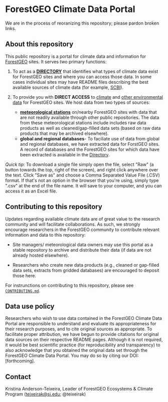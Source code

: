 
# ForestGEO Climate Data Portal  

We are in the process of reoranizing this repository; please pardon broken links.

## About this repository
This public repository is a portal for climate data and information for [ForestGEO](http://www.forestgeo.si.edu/) sites. It serves two primary functions:

1. To act as a [**DIRECTORY**](https://github.com/forestgeo/Climate/tree/master/Directory) that identifies what types of climate data exist for ForestGEO sites and where you can access those data.  In some cases individual sites may have README files describing the best available sources of climate data (for example, [SCBI](https://github.com/forestgeo/Climate/blob/master/Climate_Data/Met_Stations/SCBI/README.md)).  

2. To provide you with **DIRECT ACCESS** to [climate](https://github.com/forestgeo/Climate/tree/master/Climate_Data/) and [other environmental data](https://github.com/forestgeo/Climate/tree/master/Other_environmental_data/) for ForestGEO sites.  We host data from two types of sources:  
     + [**meteorological stations**](https://github.com/forestgeo/Climate/tree/master/Climate_Data/Met_Stations) on/nearby ForestGEO sites with data that are not readily available through other public repositories.  The data from these meteorological stations include includes raw data products as well as cleaned/gap-filled data sets (based on raw data products that may be archived elsewhere).  
     + **global and regional databases**- To faciliate use of data from global and regional databases, we have extracted data for ForstGEO sites. A record of databases and the ForestGEO sites for which data have been extracted is available in the [Directory](https://github.com/forestgeo/Climate/tree/master/Directory).  
     
*Quick tip*: To download a single file simply open the file, select "Raw" (a button towards the top, right of the screen), and right click anywhere over the text.  Click "Save as" and choose a Comma Separated Value File (.CSV) format.  If that's not an option in the browser that you're using, simply type ".csv" at the end of the file name.   It will save to your computer, and you can access it as an Excel file.

## Contributing to this repository
Updates regarding available climate data are of great value to the research community and will facilitate collaborations. As such, we strongly encourage researchers in the ForestGEO community to contribute relevant information and data to this repository:

* Site managers/ meteorological data owners may use this portal as a stable repository to archive and distribute their data (if data are not already hosted elsewhere).

* Researchers who create new data products (e.g., cleaned or gap-filled data sets, extracts from gridded databases) are encouraged to deposit those here.

For instrunctions on contributing to this repository, please see [`CONTRIBUTING.md`](https://github.com/forestgeo/Climate/blob/master/CONTRIBUTING.md). 

## Data use policy
Researchers who wish to use data contained in the ForestGEO Climate Data Portal are responsible to understand and evaluate its appropriateness for their research purposes, and to cite original sources as appropriate. To facilitate proper attribution, we have begun to provide citations for original data sources on their respective README pages.  Although it is not required, it would be best scientific practice (for reproducibility and transparency) to also acknowledge that you obtained the original data set through the ForestGEO Climate Data Portal.  You may do so by citing our DOI: [forthcoming].

## Contact 

Kristina Anderson-Teixeira, Leader of ForestGEO Ecosystems & Climate Program (teixeirak@si.edu; @teixeirak)
